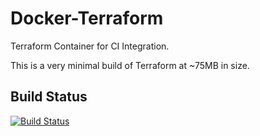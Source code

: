 # Docker-Terraform

Terraform Container for CI Integration.

This is a very minimal build of Terraform at ~75MB in size.

## Build Status

[![Build Status](https://travis-ci.org/LinuxAdeptLtd/Docker-Terraform.svg?branch=master)](https://travis-ci.org/LinuxAdeptLtd/Docker-Terraform)
